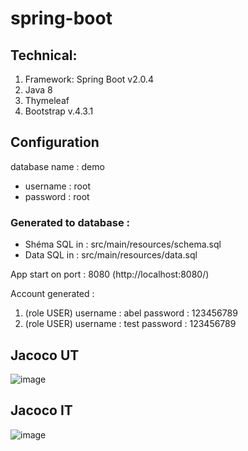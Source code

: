# spring-boot
## Technical:

1. Framework: Spring Boot v2.0.4
2. Java 8
3. Thymeleaf
4. Bootstrap v.4.3.1


## Configuration
database name : demo
* username : root
* password : root

### Generated to database :
* Shéma SQL in : src/main/resources/schema.sql
* Data SQL in  : src/main/resources/data.sql

App start on port : 8080 (http://localhost:8080/)

Account generated : 
1. (role USER) username : abel  password : 123456789
2. (role USER) username : test  password : 123456789

## Jacoco UT
![image](https://github.com/abelk7/JavaDA_PROJECT7_RESTAPI/assets/59890062/6d3ca198-4a0d-4e8b-9a34-d94608c02336)

## Jacoco IT
![image](https://github.com/abelk7/JavaDA_PROJECT7_RESTAPI/assets/59890062/d9f1529d-7399-4257-86eb-60ae7688c0a5)

